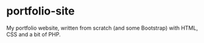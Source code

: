 # portfolio-site
My portfolio website, written from scratch (and some Bootstrap) with HTML, CSS and a bit of PHP.
